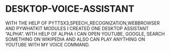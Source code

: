 # DESKTOP-VOICE-ASSISTANT
WITH THE HELP OF PYTTSX3,SPEECH_RECOGNIZATION,WEBBROWSER AND PYWHATKIT MODULES I CREATED ONE DESKTOP ASSISTANT “ALPHA”. WITH HELP OF ALPHA I CAN OPEN YOUTUBE, GOOGLE, SEARCH SOMETHING  ON WIKIPEDIA AND ALSO CAN PLAY ANYTHING ON YOUTUBE WITH MY VOICE COMMAND.
